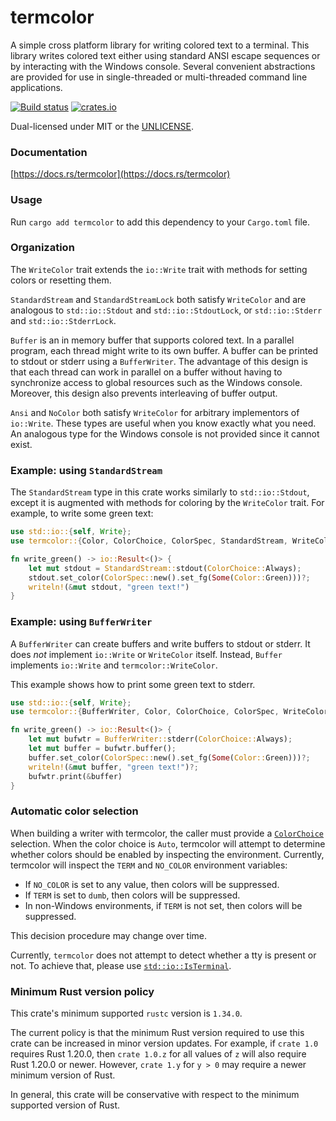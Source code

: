 termcolor
=========
A simple cross platform library for writing colored text to a terminal. This
library writes colored text either using standard ANSI escape sequences or by
interacting with the Windows console. Several convenient abstractions are
provided for use in single-threaded or multi-threaded command line
applications.

[![Build status](https://github.com/BurntSushi/termcolor/workflows/ci/badge.svg)](https://github.com/BurntSushi/termcolor/actions)
[![crates.io](https://img.shields.io/crates/v/termcolor.svg)](https://crates.io/crates/termcolor)

Dual-licensed under MIT or the [UNLICENSE](https://unlicense.org/).

### Documentation

[https://docs.rs/termcolor](https://docs.rs/termcolor)

### Usage

Run `cargo add termcolor` to add this dependency to your `Cargo.toml` file.

### Organization

The `WriteColor` trait extends the `io::Write` trait with methods for setting
colors or resetting them.

`StandardStream` and `StandardStreamLock` both satisfy `WriteColor` and are
analogous to `std::io::Stdout` and `std::io::StdoutLock`, or `std::io::Stderr`
and `std::io::StderrLock`.

`Buffer` is an in memory buffer that supports colored text. In a parallel
program, each thread might write to its own buffer. A buffer can be printed to
stdout or stderr using a `BufferWriter`. The advantage of this design is that
each thread can work in parallel on a buffer without having to synchronize
access to global resources such as the Windows console. Moreover, this design
also prevents interleaving of buffer output.

`Ansi` and `NoColor` both satisfy `WriteColor` for arbitrary implementors of
`io::Write`. These types are useful when you know exactly what you need. An
analogous type for the Windows console is not provided since it cannot exist.

### Example: using `StandardStream`

The `StandardStream` type in this crate works similarly to `std::io::Stdout`,
except it is augmented with methods for coloring by the `WriteColor` trait. For
example, to write some green text:

```rust
use std::io::{self, Write};
use termcolor::{Color, ColorChoice, ColorSpec, StandardStream, WriteColor};

fn write_green() -> io::Result<()> {
    let mut stdout = StandardStream::stdout(ColorChoice::Always);
    stdout.set_color(ColorSpec::new().set_fg(Some(Color::Green)))?;
    writeln!(&mut stdout, "green text!")
}
```

### Example: using `BufferWriter`

A `BufferWriter` can create buffers and write buffers to stdout or stderr. It
does *not* implement `io::Write` or `WriteColor` itself. Instead, `Buffer`
implements `io::Write` and `termcolor::WriteColor`.

This example shows how to print some green text to stderr.

```rust
use std::io::{self, Write};
use termcolor::{BufferWriter, Color, ColorChoice, ColorSpec, WriteColor};

fn write_green() -> io::Result<()> {
    let mut bufwtr = BufferWriter::stderr(ColorChoice::Always);
    let mut buffer = bufwtr.buffer();
    buffer.set_color(ColorSpec::new().set_fg(Some(Color::Green)))?;
    writeln!(&mut buffer, "green text!")?;
    bufwtr.print(&buffer)
}
```

### Automatic color selection

When building a writer with termcolor, the caller must provide a
[`ColorChoice`](https://docs.rs/termcolor/1.*/termcolor/enum.ColorChoice.html)
selection. When the color choice is `Auto`, termcolor will attempt to determine
whether colors should be enabled by inspecting the environment. Currently,
termcolor will inspect the `TERM` and `NO_COLOR` environment variables:

* If `NO_COLOR` is set to any value, then colors will be suppressed.
* If `TERM` is set to `dumb`, then colors will be suppressed.
* In non-Windows environments, if `TERM` is not set, then colors will be
  suppressed.

This decision procedure may change over time.

Currently, `termcolor` does not attempt to detect whether a tty is present or
not. To achieve that, please use
[`std::io::IsTerminal`](https://doc.rust-lang.org/std/io/trait.IsTerminal.html).

### Minimum Rust version policy

This crate's minimum supported `rustc` version is `1.34.0`.

The current policy is that the minimum Rust version required to use this crate
can be increased in minor version updates. For example, if `crate 1.0` requires
Rust 1.20.0, then `crate 1.0.z` for all values of `z` will also require Rust
1.20.0 or newer. However, `crate 1.y` for `y > 0` may require a newer minimum
version of Rust.

In general, this crate will be conservative with respect to the minimum
supported version of Rust.
